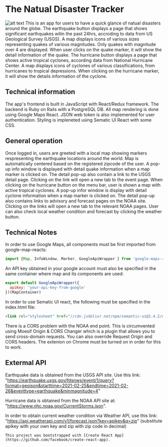 # The Natual Disaster Tracker
![alt text](https://user-images.githubusercontent.com/60716393/110066453-18f03200-7d37-11eb-98a1-41b4847b70fb.png)
This is an app for users to have a quick glance of natual disasters around the globe. The earthquake button displays a page that shows significant earthquakes witin the past 24hrs, accroding to data from US Geological Survey (USGS). A map displays icons of various sizes representing quakes of various magnitudes. Only quakes with magnitude over 4 are displayed. When user clicks on the quake marker, it will show the detail information of the quake. The hurricane button displays a page that shows active tropical cyclones, according data from National Hurricane Center. A map displays icons of cyclones of various classifications, from hurricanes to tropical depressions. When clicking on the hurricane marker, it will show the details information of the cyclone.

## Technical information

The app's frontend is built in JavaScript with React/Redux framework. The backend is Ruby on Rails with a PostgreSQL DB. All map rendering is done using Google Maps React. JSON web token is also implemented for user authentication. Styling is impleneted using Sematic UI React with some CSS. 

## General operation

Once logged in, users are greeted with a local map showing markers respresenting the earthquake locations around the world. Map is automatically centered based on the registered zipcode of the user. A pop-up info window is displayed with detail quake information when a map marker is clicked on. The detail pop-up also contain a link to the USGS detail page. Clicking on the link will open a new tab to the event page. When clicking on the hurricane button on the menu bar, user is shown a map with active tropical cyclones. A pop-up infor window is display with detail cyclone information when a map marker is clicked on. The detail pop-up also contains links to advisory and forecast pages on the NOAA site. Clicking on the links will open a new tab to the relevant NOAA pages. User can also check local weather condition and forecast by clicking the weather button.


## Technical Notes

In order to use Google Maps, all components must be first imported from google-map-reacts: 

```javascript
import {Map, InfoWindow, Marker, GoogleApiWrapper } from 'google-maps-react';
```
An API key obtained in your google account must also be specified in the same container where map and its components are used:
```javascript
export default GoogleApiWrapper({
  apiKey: 'your-api-key-from-google'
})(MapContainer)
```
In order to use Sematic UI react, the following must be specified in the index.html file:
```html
<link rel="stylesheet" href="//cdn.jsdelivr.net/npm/semantic-ui@2.4.2/dist/semantic.min.css" />
```

There is a CORS problem with the NOAA end point. This is circumvented using Moesif Origin & CORS Changer which is a plugin that allows you to send cross-domain requests. You can also override Request Origin and CORS headers. The extenion on Chrome must be turned on in order for this to work.

## Extermal API

Earthquake data is obtained from the USGS API site. Use this link: "https://earthquake.usgs.gov/fdsnws/event/1/query?format=geojson&starttime=2021-02-25&endtime=2021-02-26&eventtype=earthquake&minmagnitude=4"

Hurricane data is obtained from the NOAA API site at: "https://www.nhc.noaa.gov/CurrentStorms.json". 

In order to obtain current weather condition via Weather API, use this link: "https://api.weatherapi.com/v1/forecast.json?key=apikey&q=zip" (substitute apikey with your own key and zip with zip code in decimal)
```
This project was bootstrapped with [Create React App](https://github.com/facebook/create-react-app).
